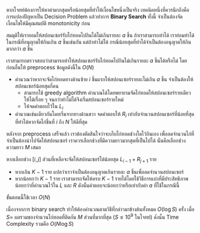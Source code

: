หากโจทย์ต้องการให้หาค่ามากสุดหรือน้อยสุดที่ทำให้เงื่อนไขหนึ่งเป็นจริง เทคนิคหนึ่งที่ควรนึกถึงคือการแปลงปัญหาเป็น Decision Problem แล้วทำการ **Binary Search** ทั้งนี้ จำเป็นต้องจัดเงื่อนไขให้มีคุณสมบัติ monotonicity ก่อน

สมมุติให้เรายอมให้สปอนเซอร์รับไก่ทอดไปกินได้ไม่เกินรายละ $a$ ชิ้น ถ้าเราสามารถทำได้ เราย่อมทำได้ในกรณีที่อนุญาตให้กินเกิน $a$ ชิ้นเช่นกัน แต่ถ้าทำไม่ได้ กรณีน้อยสุดที่ทำได้จำเป็นต้องอนุญาตให้กินมากกว่า $a$ ชิ้น

เราสามารถตรวจสอบว่าสามารถทำให้สปอนเซอร์รับไก่ทอดไปกินไม่เกินรายละ $a$ ชิ้นได้หรือไม่ โดยก่อนอื่นให้ preprocess ข้อมูลดังนี้ใน $O(N)$
- คำนวณว่าหากจะจัดไก่ทอดทางด้านซ้าย $i$ ชิ้นแรกให้สปอนเซอร์รายละไม่เกิน $a$ ชิ้น จำเป็นต้องให้สปอนเซอร์น้อยสุดกี่คน
    - สามารถใช้ greedy algorithm คำนวณได้โดยพยายามจัดไก่ทอดให้สปอนเซอร์รายเดียวให้ได้เรื่อย ๆ จนกว่าทำไม่ได้จึงเริ่มสปอนเซอร์รายใหม่
    - ให้จดคำตอบไว้ใน $L_i$
- คำนวณเช่นเดียวกันโดยเริ่มจากทางด้านขวา จดคำตอบให้ $R_i$ เท่ากับจำนวนสปอนเซอร์ที่น้อยที่สุดที่ทำได้หากจัดไก่ชิ้นที่ $i$ ถึง $N$ ให้ดีที่สุด

หลังจาก preprocess เสร็จแล้ว เราต้องตัดสินใจว่าจะเก็บไก่ทอดช่วงใดไว้กินเอง เพื่อลดจำนวนไก่ที่จำเป็นต้องนำไปจัดให้สปอนเซอร์ เราควรเลือกช่วงที่มีความยาวมากสุดที่เป็นไปได้ นั่นคือเลือกช่วงความยาว $M$ เสมอ

หากเลือกช่วง $[i,j]$ ส่วนที่เหลือจะจัดให้สปอนเซอร์ได้น้อยสุด $L_{i-1}+R_{j+1}$ ราย
- หากเกิน $K-1$ ราย แปลว่าเราจำเป็นต้องอนุญาตเกินรายละ $a$ ชิ้นเพื่อลดจำนวนสปอนเซอร์
- หากน้อยกว่า $K-1$ ราย เราสามารถจัดให้ครบ $K-1$ รายได้โดยใช้วิธีการแบ่งที่มีประสิทธิภาพน้อยกว่าที่คำนวณไว้ใน $L$ และ $R$ ดังนั้นคำตอบจะน้อยกว่าหรือเท่ากับค่า $a$ ที่ใช้ในกรณีนี้

ขั้นตอนนี้ใช้เวลา $O(N)$

เนื่องจากการ binary search ทำให้ต้องคำนวณตามวิธีที่กล่าวมาข้างต้นทั้งหมด $O(\log S)$ ครั้ง เมื่อ $S =$ ผลรวมของจำนวนไก่ทอดที่ติดกัน $M$ ส่วนที่มากที่สุด ($S \leq 10^9$ ในโจทย์) ดังนั้น Time Complexity รวมคือ $O(N \log S)$
